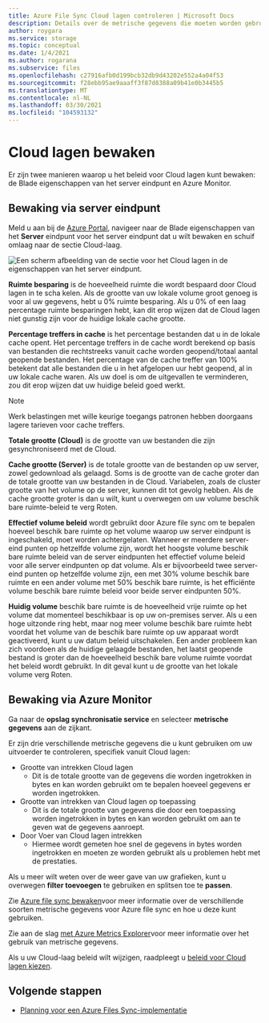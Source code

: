 ```yaml
---
title: Azure File Sync Cloud lagen controleren | Microsoft Docs
description: Details over de metrische gegevens die moeten worden gebruikt voor het bewaken van uw Cloud-laag beleid.
author: roygara
ms.service: storage
ms.topic: conceptual
ms.date: 1/4/2021
ms.author: rogarana
ms.subservice: files
ms.openlocfilehash: c27916afb0d199bcb32db9d43202e552a4a04f53
ms.sourcegitcommit: f28ebb95ae9aaaff3f87d8388a09b41e0b3445b5
ms.translationtype: MT
ms.contentlocale: nl-NL
ms.lasthandoff: 03/30/2021
ms.locfileid: "104593132"
---
```

# <a name="monitor-cloud-tiering"></a>Cloud lagen bewaken
Er zijn twee manieren waarop u het beleid voor Cloud lagen kunt bewaken: de Blade eigenschappen van het server eindpunt en Azure Monitor.

## <a name="monitoring-via-server-endpoint"></a>Bewaking via server eindpunt

Meld u aan bij de [Azure Portal](https://portal.azure.com/), navigeer naar de Blade eigenschappen van het **Server** eindpunt voor het server eindpunt dat u wilt bewaken en schuif omlaag naar de sectie Cloud-laag. 

![Een scherm afbeelding van de sectie voor het Cloud lagen in de eigenschappen van het server eindpunt.](media/storage-sync-monitoring-cloud-tiering/cloud-tiering-monitoring-5.png)

**Ruimte besparing** is de hoeveelheid ruimte die wordt bespaard door Cloud lagen in te scha kelen. Als de grootte van uw lokale volume groot genoeg is voor al uw gegevens, hebt u 0% ruimte besparing. Als u 0% of een laag percentage ruimte besparingen hebt, kan dit erop wijzen dat de Cloud lagen niet gunstig zijn voor de huidige lokale cache grootte. 

**Percentage treffers in cache** is het percentage bestanden dat u in de lokale cache opent. Het percentage treffers in de cache wordt berekend op basis van bestanden die rechtstreeks vanuit cache worden geopend/totaal aantal geopende bestanden. Het percentage van de cache treffer van 100% betekent dat alle bestanden die u in het afgelopen uur hebt geopend, al in uw lokale cache waren. Als uw doel is om de uitgevallen te verminderen, zou dit erop wijzen dat uw huidige beleid goed werkt.

> [!NOTE]
> Werk belastingen met wille keurige toegangs patronen hebben doorgaans lagere tarieven voor cache treffers. 

**Totale grootte (Cloud)** is de grootte van uw bestanden die zijn gesynchroniseerd met de Cloud. 

**Cache grootte (Server)** is de totale grootte van de bestanden op uw server, zowel gedownload als gelaagd. Soms is de grootte van de cache groter dan de totale grootte van uw bestanden in de Cloud. Variabelen, zoals de cluster grootte van het volume op de server, kunnen dit tot gevolg hebben. Als de cache grootte groter is dan u wilt, kunt u overwegen om uw volume beschik bare ruimte-beleid te verg Roten. 

**Effectief volume beleid** wordt gebruikt door Azure file sync om te bepalen hoeveel beschik bare ruimte op het volume waarop uw server eindpunt is ingeschakeld, moet worden achtergelaten. Wanneer er meerdere server-eind punten op hetzelfde volume zijn, wordt het hoogste volume beschik bare ruimte beleid van de server eindpunten het effectief volume beleid voor alle server eindpunten op dat volume. Als er bijvoorbeeld twee server-eind punten op hetzelfde volume zijn, een met 30% volume beschik bare ruimte en een ander volume met 50% beschik bare ruimte, is het efficiënte volume beschik bare ruimte beleid voor beide server eindpunten 50%.

**Huidig volume** beschik bare ruimte is de hoeveelheid vrije ruimte op het volume dat momenteel beschikbaar is op uw on-premises server. Als u een hoge uitzonde ring hebt, maar nog meer volume beschik bare ruimte hebt voordat het volume van de beschik bare ruimte op uw apparaat wordt geactiveerd, kunt u uw datum beleid uitschakelen. Een ander probleem kan zich voordoen als de huidige gelaagde bestanden, het laatst geopende bestand is groter dan de hoeveelheid beschik bare volume ruimte voordat het beleid wordt gebruikt. In dit geval kunt u de grootte van het lokale volume verg Roten. 

## <a name="monitoring-via-azure-monitor"></a>Bewaking via Azure Monitor

Ga naar de **opslag synchronisatie service** en selecteer **metrische gegevens** aan de zijkant. 

Er zijn drie verschillende metrische gegevens die u kunt gebruiken om uw uitvoerder te controleren, specifiek vanuit Cloud lagen:

- Grootte van intrekken Cloud lagen
    - Dit is de totale grootte van de gegevens die worden ingetrokken in bytes en kan worden gebruikt om te bepalen hoeveel gegevens er worden ingetrokken.
- Grootte van intrekken van Cloud lagen op toepassing
    - Dit is de totale grootte van gegevens die door een toepassing worden ingetrokken in bytes en kan worden gebruikt om aan te geven wat de gegevens aanroept.
- Door Voer van Cloud lagen intrekken
    - Hiermee wordt gemeten hoe snel de gegevens in bytes worden ingetrokken en moeten ze worden gebruikt als u problemen hebt met de prestaties. 

Als u meer wilt weten over de weer gave van uw grafieken, kunt u overwegen **filter toevoegen** te gebruiken en splitsen toe te **passen**.
 
Zie [Azure file sync bewaken](storage-sync-files-monitoring.md)voor meer informatie over de verschillende soorten metrische gegevens voor Azure file sync en hoe u deze kunt gebruiken.

Zie aan de slag [met Azure Metrics Explorer](../../azure-monitor/essentials/metrics-getting-started.md)voor meer informatie over het gebruik van metrische gegevens.

Als u uw Cloud-laag beleid wilt wijzigen, raadpleegt u [beleid voor Cloud lagen kiezen](storage-sync-choose-cloud-tiering-policies.md).

## <a name="next-steps"></a>Volgende stappen
* [Planning voor een Azure Files Sync-implementatie](storage-sync-files-planning.md)